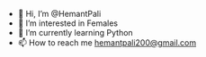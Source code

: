 - 👋 Hi, I’m @HemantPali
- 👀 I’m interested in Females
- 🌱 I’m currently learning Python
- 📫 How to reach me hemantpali200@gmail.com

<!---
HemantPali/HemantPali is a ✨ special ✨ repository because its `README.md` (this file) appears on your GitHub profile.
You can click the Preview link to take a look at your changes.
--->
